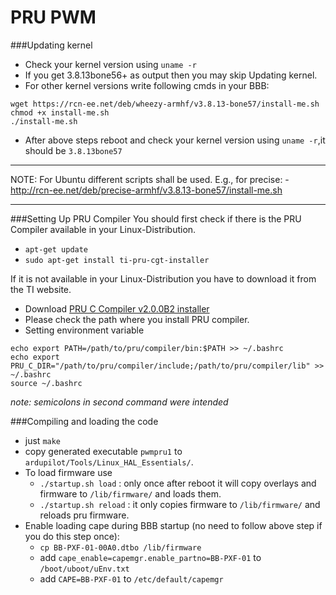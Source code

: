 PRU PWM
=======

###Updating kernel
* Check your kernel version using `uname -r`
* If you get 3.8.13bone56+ as output then you may skip Updating kernel.
* For other kernel versions write following cmds in your BBB:
```
wget https://rcn-ee.net/deb/wheezy-armhf/v3.8.13-bone57/install-me.sh
chmod +x install-me.sh
./install-me.sh
```
* After above steps reboot and check your kernel version using `uname -r`,it should be `3.8.13bone57`

----

NOTE: For Ubuntu different scripts shall be used. E.g., for precise:
    - http://rcn-ee.net/deb/precise-armhf/v3.8.13-bone57/install-me.sh

----

###Setting Up PRU Compiler
You should first check if there is the PRU Compiler available in your Linux-Distribution.
* `apt-get update`
* `sudo apt-get install ti-pru-cgt-installer`

If it is not available in your Linux-Distribution you have to download it from the TI website.
* Download [PRU C Compiler v2.0.0B2 installer](http://software-dl.ti.com/codegen/non-esd/downloads/beta.htm)
* Please check the path where you install PRU compiler.
* Setting environment variable
```
echo export PATH=/path/to/pru/compiler/bin:$PATH >> ~/.bashrc
echo export PRU_C_DIR="/path/to/pru/compiler/include;/path/to/pru/compiler/lib" >> ~/.bashrc
source ~/.bashrc
```

*note: semicolons in second command were intended*

###Compiling and loading the code
* just `make`
* copy generated executable `pwmpru1` to `ardupilot/Tools/Linux_HAL_Essentials/`.
* To load firmware use 
  - `./startup.sh load` : only once after reboot it will copy overlays and firmware to `/lib/firmware/` and loads them.
  - `./startup.sh reload` : it only copies firmware to `/lib/firmware/` and reloads pru firmware.
* Enable loading cape during BBB startup (no need to follow above step if you do this step once):
  - `cp BB-PXF-01-00A0.dtbo /lib/firmware`
  - add `cape_enable=capemgr.enable_partno=BB-PXF-01` to `/boot/uboot/uEnv.txt`
  - add `CAPE=BB-PXF-01` to `/etc/default/capemgr`

